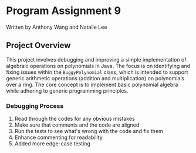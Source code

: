 # Program Assignment 9

Written by Anthony Wang and Natalie Lee

## Project Overview

This project involves debugging and improving a simple implementation of algebraic operations on polynomials in Java. The focus is on identifying and fixing issues within the `BuggyPolynomial` class, which is intended to support generic arithmetic operations (addition and multiplication) on polynomials over a ring. The core concept is to implement basic polynomial algebra while adhering to generic programming principles.

### Debugging Process
1. Read through the codes for any obvious mistakes
2. Make sure that comments and the code are aligned
3. Run the tests to see what's wrong with the code and fix them
4. Enhance commenting for readability
5. Added more edge-case testing